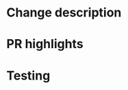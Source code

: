<!-- For a bug fix, or a brand new feature, please add ONE of these to the URL and go to that page:

For a bug fix
  &template=bugfix.md

For a new feature
  &template=new-feature.md
-->


# Change description
<!-- What is the problem this is solving? How were you solving it before? How will this change help? -->

# PR highlights
<!-- (Delete this section if the diff is really small)

What were the hard parts about this change? What are the areas reviewers should focus most on? Are there any purely mechanical changes (e.g. file moves, whitespace-changes-only) that can be ignored? -->

# Testing

<!-- What levels of tests did you add? If you skipped a level (unit testing, integration testing), please say why. -->

<!-- END NEWFEATURE -->
